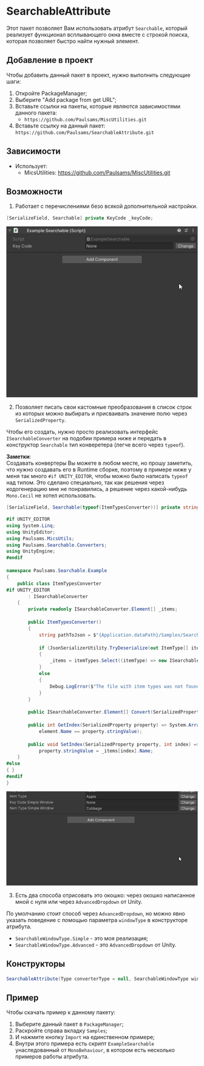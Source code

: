 # SearchableAttribute

Этот пакет позволяет Вам использовать атрибут `Searchable`, который реализует функционал всплывающего окна вместе с
строкой поиска, которая позволяет быстро найти нужный элемент.

## Добавление в проект

Чтобы добавить данный пакет в проект, нужно выполнить следующие шаги:

1) Откройте PackageManager;
2) Выберите "Add package from get URL";
3) Вставьте ссылки на пакеты, которые являются зависимостями данного пакета:
    + `https://github.com/Paulsams/MiscUtilities.git`
3) Вставьте ссылку на данный пакет: `https://github.com/Paulsams/SearchableAttribute.git`

## Зависимости

- Использует:
    + MicsUtilities: https://github.com/Paulsams/MiscUtilities.git

## Возможности

1) Работает с перечислениями безо всякой дополнительной настройки.

```cs
[SerializeField, Searchable] private KeyCode _keyCode;
```

![image](EnumExample.gif)

2) Позволяет писать свои кастомные преобразования в список строк из которых можно выбирать и присваивать значение полю
   через `SerializedProperty`.

Чтобы его создать, нужно просто реализовать интерфейс `ISearchableConverter` на подобии примера ниже и передать в
конструктор `Searchable` тип конверетера (легче всего через `typeof`).

**Заметки**: \
Создавать конвертеры Вы можете в любом месте, но прошу заметить, что нужно создавать его в Runtime сборке, поэтому в
примере ниже у меня так много `#if UNITY_EDITOR`, чтобы можно было написать `typeof` над типом. Это сделано специально,
так как решения через кодогенерацию мне не понравились, а решение через какой-нибудь `Mono.Cecil` не хотел
использовать.

```cs
[SerializeField, Searchable(typeof(ItemTypesConverter))] private string _itemType;
```

```cs
#if UNITY_EDITOR
using System.Linq;
using UnityEditor;
using Paulsams.MicsUtils;
using Paulsams.Searchable.Converters;
using UnityEngine;
#endif

namespace Paulsams.Searchable.Example
{
    public class ItemTypesConverter
#if UNITY_EDITOR
        : ISearchableConverter
    {
        private readonly ISearchableConverter.Element[] _items;

        public ItemTypesConverter()
        {
            string pathToJson = $"{Application.dataPath}/Samples/SearchableAttribute/2.0.0/Example Enum and One Custom Converter/ItemTypes/ItemsTypes.json";

            if (JsonSerializerUtility.TryDeserialize(out ItemType[] itemTypes, pathToJson))
            {
                _items = itemTypes.Select((itemType) => new ISearchableConverter.Element($"{itemType.Category}/{itemType.Name}")).ToArray();
            }
            else
            {
                Debug.LogError($"The file with item types was not found on the path: {pathToJson}");
            }
        }

        public ISearchableConverter.Element[] Convert(SerializedProperty property) => _items;

        public int GetIndex(SerializedProperty property) => System.Array.FindIndex(_items, (element) =>
            element.Name == property.stringValue);

        public void SetIndex(SerializedProperty property, int index) =>
            property.stringValue = _items[index].Name;
    }
#else
{ }
#endif
}
```

![image](CustomConverter.gif)

3) Есть два способа отрисовать это окошко: через окошко написанное мной с нуля или через `AdvancedDropdown` от Unity.

По умолчанию стоит способ через `AdvancedDropdown`, но можно явно указать поведение с помощью параметра `windowType` в
конструкторе атрибута.

- `SearchableWindowType.Simple` - это моя реализация;
- `SearchableWindowType.Advanced` - это `AdvancedDropdown` от Unity.

## Конструкторы

```cs
SearchableAttribute(Type converterType = null, SearchableWindowType windowType = SearchableWindowType.Advanced)
```

## Пример

Чтобы скачать пример к данному пакету:

1) Выберите данный пакет в `PackageManager`;
2) Раскройте справа вкладку `Samples`;
3) И нажмите кнопку `Import` на единственном примере;
4) Внутри этого примера есть скрипт `ExampleSearchable` унаследованный от `MonoBehaviour`, в котором есть несколько
   примеров работы атрибута.